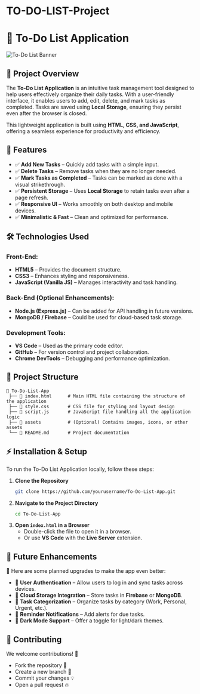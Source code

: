 # TO-DO-LIST-Project
# 📝 To-Do List Application

![To-Do List Banner](https://via.placeholder.com/1200x400?text=To-Do+List+Application)

## 📌 Project Overview
The **To-Do List Application** is an intuitive task management tool designed to help users effectively organize their daily tasks. With a user-friendly interface, it enables users to add, edit, delete, and mark tasks as completed. Tasks are saved using **Local Storage**, ensuring they persist even after the browser is closed.

This lightweight application is built using **HTML, CSS, and JavaScript**, offering a seamless experience for productivity and efficiency.

## 🎯 Features
- ✅ **Add New Tasks** – Quickly add tasks with a simple input.
- ✅ **Delete Tasks** – Remove tasks when they are no longer needed.
- ✅ **Mark Tasks as Completed** – Tasks can be marked as done with a visual strikethrough.
- ✅ **Persistent Storage** – Uses **Local Storage** to retain tasks even after a page refresh.
- ✅ **Responsive UI** – Works smoothly on both desktop and mobile devices.
- ✅ **Minimalistic & Fast** – Clean and optimized for performance.


## 🛠️ Technologies Used
### **Front-End:**
- **HTML5** – Provides the document structure.
- **CSS3** – Enhances styling and responsiveness.
- **JavaScript (Vanilla JS)** – Manages interactivity and task handling.

### **Back-End (Optional Enhancements):**
- **Node.js (Express.js)** – Can be added for API handling in future versions.
- **MongoDB / Firebase** – Could be used for cloud-based task storage.

### **Development Tools:**
- **VS Code** – Used as the primary code editor.
- **GitHub** – For version control and project collaboration.
- **Chrome DevTools** – Debugging and performance optimization.

## 📂 Project Structure
```
📂 To-Do-List-App
 ├── 📄 index.html      # Main HTML file containing the structure of the application
 ├── 📄 style.css       # CSS file for styling and layout design
 ├── 📄 script.js       # JavaScript file handling all the application logic
 ├── 📂 assets          # (Optional) Contains images, icons, or other assets
 └── 📄 README.md       # Project documentation
```

## ⚡ Installation & Setup
To run the To-Do List Application locally, follow these steps:

1. **Clone the Repository**
   ```sh
   git clone https://github.com/yourusername/To-Do-List-App.git
   ```
2. **Navigate to the Project Directory**
   ```sh
   cd To-Do-List-App
   ```
3. **Open `index.html` in a Browser**
   - Double-click the file to open it in a browser.
   - Or use **VS Code** with the **Live Server** extension.

## 🔧 Future Enhancements
🔮 Here are some planned upgrades to make the app even better:

- 🔹 **User Authentication** – Allow users to log in and sync tasks across devices.
- 🔹 **Cloud Storage Integration** – Store tasks in **Firebase** or **MongoDB**.
- 🔹 **Task Categorization** – Organize tasks by category (Work, Personal, Urgent, etc.).
- 🔹 **Reminder Notifications** – Add alerts for due tasks.
- 🔹 **Dark Mode Support** – Offer a toggle for light/dark themes.

## 🤝 Contributing
We welcome contributions! 🚀
- Fork the repository 🍴
- Create a new branch 🌱
- Commit your changes 💡
- Open a pull request 🔥


